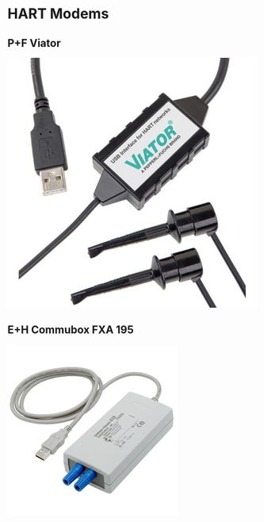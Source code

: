 # HART Modems

## P+F Viator

![](../../../images/device_images/viator.jpg)

## E+H Commubox FXA 195
![](../../../images/device_images/commubox_fxa195.jpg)
